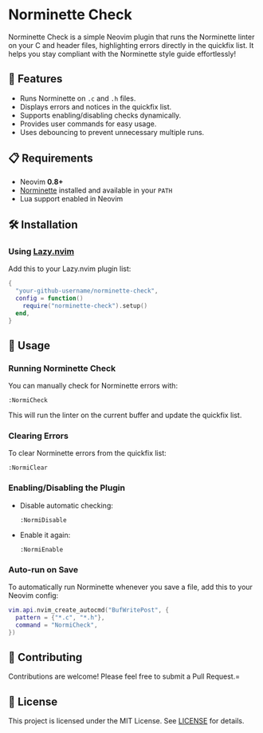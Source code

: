 # Norminette Check

Norminette Check is a simple Neovim plugin that runs the Norminette linter on your C and header files, highlighting errors directly in the quickfix list. It helps you stay compliant with the Norminette style guide effortlessly!

## 🚀 Features
- Runs Norminette on `.c` and `.h` files.
- Displays errors and notices in the quickfix list.
- Supports enabling/disabling checks dynamically.
- Provides user commands for easy usage.
- Uses debouncing to prevent unnecessary multiple runs.

## 📋 Requirements
- Neovim **0.8+**
- [Norminette](https://github.com/42School/norminette) installed and available in your `PATH`
- Lua support enabled in Neovim

## 🛠 Installation
### Using [Lazy.nvim](https://github.com/folke/lazy.nvim)
Add this to your Lazy.nvim plugin list:
```lua
{
  "your-github-username/norminette-check",
  config = function()
    require("norminette-check").setup()
  end,
}
```

## 📖 Usage
### Running Norminette Check
You can manually check for Norminette errors with:
```vim
:NormiCheck
```
This will run the linter on the current buffer and update the quickfix list.

### Clearing Errors
To clear Norminette errors from the quickfix list:
```vim
:NormiClear
```

### Enabling/Disabling the Plugin
- Disable automatic checking:
  ```vim
  :NormiDisable
  ```
- Enable it again:
  ```vim
  :NormiEnable
  ```

### Auto-run on Save
To automatically run Norminette whenever you save a file, add this to your Neovim config:
```lua
vim.api.nvim_create_autocmd("BufWritePost", {
  pattern = {"*.c", "*.h"},
  command = "NormiCheck",
})
```

## 🤝 Contributing
Contributions are welcome! Please feel free to submit a Pull Request.=

## 📜 License
This project is licensed under the MIT License. See [LICENSE](LICENSE) for details.
